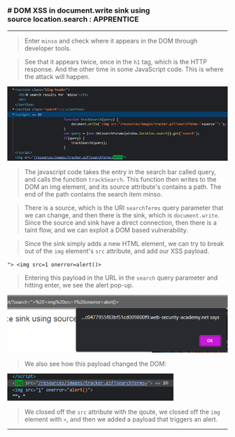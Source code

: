 
### # DOM XSS in document.write sink using source location.search : APPRENTICE

---

> Enter `minso` and check where it appears in the DOM through developer tools.

> See that it appears twice, once in the `h1` tag, which is the HTTP response.
> And the other time in some JavaScript code. This is where the attack will happen.

![js](./screenshots/jscode.png)

> The javascript code takes the entry in the search bar called query, and calls the function `trackSearch`.
> This function then writes to the DOM an img element, and its source attribute's contains a path.
> The end of the path contains the search item minso.

> There is a source, which is the URl `searchTerms` query parameter that we can change, and then there is the sink, which is `document.write`.
> Since the source and sink have a direct connection, then there is a taint flow, and we can exploit a DOM based vulnerability.

> Since the sink simply adds a new HTML element, we can try to break out of the `img` element's `src` attribute, and add our XSS payload.
```
"> <img src=1 onerror=alert()>
```
> Entering this payload in the URL in the `search` query parameter and hitting enter, we see the alert pop-up.

![](./screenshots/lab3-1.png)

> We also see how this payload changed the DOM:

![](./screenshots/lab3-2.png)

> We closed off the `src` attribute with the qoute, we closed off the `img` element with `>`, and then we added a payload that triggers an alert.


---
